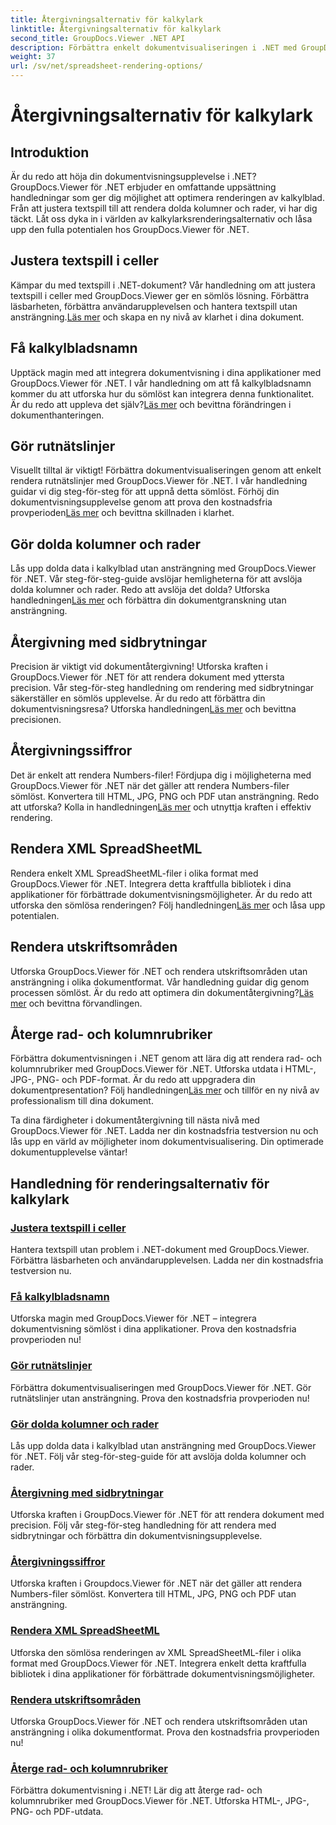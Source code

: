 ```yaml
---
title: Återgivningsalternativ för kalkylark
linktitle: Återgivningsalternativ för kalkylark
second_title: GroupDocs.Viewer .NET API
description: Förbättra enkelt dokumentvisualiseringen i .NET med GroupDocs.Viewer självstudier. Lär dig att justera textspill, rendera rutnätslinjer och mer.
weight: 37
url: /sv/net/spreadsheet-rendering-options/
---
```


# Återgivningsalternativ för kalkylark

## Introduktion

Är du redo att höja din dokumentvisningsupplevelse i .NET? GroupDocs.Viewer för .NET erbjuder en omfattande uppsättning handledningar som ger dig möjlighet att optimera renderingen av kalkylblad. Från att justera textspill till att rendera dolda kolumner och rader, vi har dig täckt. Låt oss dyka in i världen av kalkylarksrenderingsalternativ och låsa upp den fulla potentialen hos GroupDocs.Viewer för .NET.

## Justera textspill i celler

 Kämpar du med textspill i .NET-dokument? Vår handledning om att justera textspill i celler med GroupDocs.Viewer ger en sömlös lösning. Förbättra läsbarheten, förbättra användarupplevelsen och hantera textspill utan ansträngning.[Läs mer](./adjust-text-overflow-cells/) och skapa en ny nivå av klarhet i dina dokument.

## Få kalkylbladsnamn

Upptäck magin med att integrera dokumentvisning i dina applikationer med GroupDocs.Viewer för .NET. I vår handledning om att få kalkylbladsnamn kommer du att utforska hur du sömlöst kan integrera denna funktionalitet. Är du redo att uppleva det själv?[Läs mer](./get-worksheets-names/) och bevittna förändringen i dokumenthanteringen.

## Gör rutnätslinjer

 Visuellt tilltal är viktigt! Förbättra dokumentvisualiseringen genom att enkelt rendera rutnätslinjer med GroupDocs.Viewer för .NET. I vår handledning guidar vi dig steg-för-steg för att uppnå detta sömlöst. Förhöj din dokumentvisningsupplevelse genom att prova den kostnadsfria provperioden[Läs mer](./render-grid-lines/) och bevittna skillnaden i klarhet.

## Gör dolda kolumner och rader

 Lås upp dolda data i kalkylblad utan ansträngning med GroupDocs.Viewer för .NET. Vår steg-för-steg-guide avslöjar hemligheterna för att avslöja dolda kolumner och rader. Redo att avslöja det dolda? Utforska handledningen[Läs mer](./render-hidden-columns-rows/) och förbättra din dokumentgranskning utan ansträngning.

## Återgivning med sidbrytningar

Precision är viktigt vid dokumentåtergivning! Utforska kraften i GroupDocs.Viewer för .NET för att rendera dokument med yttersta precision. Vår steg-för-steg handledning om rendering med sidbrytningar säkerställer en sömlös upplevelse. Är du redo att förbättra din dokumentvisningsresa? Utforska handledningen[Läs mer](./rendering-by-page-breaks/) och bevittna precisionen.

## Återgivningssiffror

 Det är enkelt att rendera Numbers-filer! Fördjupa dig i möjligheterna med GroupDocs.Viewer för .NET när det gäller att rendera Numbers-filer sömlöst. Konvertera till HTML, JPG, PNG och PDF utan ansträngning. Redo att utforska? Kolla in handledningen[Läs mer](./rendering-numbers/) och utnyttja kraften i effektiv rendering.

## Rendera XML SpreadSheetML

 Rendera enkelt XML SpreadSheetML-filer i olika format med GroupDocs.Viewer för .NET. Integrera detta kraftfulla bibliotek i dina applikationer för förbättrade dokumentvisningsmöjligheter. Är du redo att utforska den sömlösa renderingen? Följ handledningen[Läs mer](./rendering-xml-spreadsheetml/) och låsa upp potentialen.

## Rendera utskriftsområden

Utforska GroupDocs.Viewer för .NET och rendera utskriftsområden utan ansträngning i olika dokumentformat. Vår handledning guidar dig genom processen sömlöst. Är du redo att optimera din dokumentåtergivning?[Läs mer](./render-print-areas/) och bevittna förvandlingen.

## Återge rad- och kolumnrubriker

 Förbättra dokumentvisningen i .NET genom att lära dig att rendera rad- och kolumnrubriker med GroupDocs.Viewer för .NET. Utforska utdata i HTML-, JPG-, PNG- och PDF-format. Är du redo att uppgradera din dokumentpresentation? Följ handledningen[Läs mer](./render-row-column-headings/) och tillför en ny nivå av professionalism till dina dokument.

Ta dina färdigheter i dokumentåtergivning till nästa nivå med GroupDocs.Viewer för .NET. Ladda ner din kostnadsfria testversion nu och lås upp en värld av möjligheter inom dokumentvisualisering. Din optimerade dokumentupplevelse väntar!
## Handledning för renderingsalternativ för kalkylark
### [Justera textspill i celler](./adjust-text-overflow-cells/)
Hantera textspill utan problem i .NET-dokument med GroupDocs.Viewer. Förbättra läsbarheten och användarupplevelsen. Ladda ner din kostnadsfria testversion nu.
### [Få kalkylbladsnamn](./get-worksheets-names/)
Utforska magin med GroupDocs.Viewer för .NET – integrera dokumentvisning sömlöst i dina applikationer. Prova den kostnadsfria provperioden nu!
### [Gör rutnätslinjer](./render-grid-lines/)
Förbättra dokumentvisualiseringen med GroupDocs.Viewer för .NET. Gör rutnätslinjer utan ansträngning. Prova den kostnadsfria provperioden nu!
### [Gör dolda kolumner och rader](./render-hidden-columns-rows/)
Lås upp dolda data i kalkylblad utan ansträngning med GroupDocs.Viewer för .NET. Följ vår steg-för-steg-guide för att avslöja dolda kolumner och rader.
### [Återgivning med sidbrytningar](./rendering-by-page-breaks/)
Utforska kraften i GroupDocs.Viewer för .NET för att rendera dokument med precision. Följ vår steg-för-steg handledning för att rendera med sidbrytningar och förbättra din dokumentvisningsupplevelse.
### [Återgivningssiffror](./rendering-numbers/)
Utforska kraften i Groupdocs.Viewer för .NET när det gäller att rendera Numbers-filer sömlöst. Konvertera till HTML, JPG, PNG och PDF utan ansträngning.
### [Rendera XML SpreadSheetML](./rendering-xml-spreadsheetml/)
Utforska den sömlösa renderingen av XML SpreadSheetML-filer i olika format med GroupDocs.Viewer för .NET. Integrera enkelt detta kraftfulla bibliotek i dina applikationer för förbättrade dokumentvisningsmöjligheter.
### [Rendera utskriftsområden](./render-print-areas/)
Utforska GroupDocs.Viewer för .NET och rendera utskriftsområden utan ansträngning i olika dokumentformat. Prova den kostnadsfria provperioden nu!
### [Återge rad- och kolumnrubriker](./render-row-column-headings/)
Förbättra dokumentvisning i .NET! Lär dig att återge rad- och kolumnrubriker med GroupDocs.Viewer för .NET. Utforska HTML-, JPG-, PNG- och PDF-utdata.